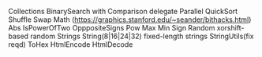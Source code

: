 Collections
    BinarySearch with Comparison<T> delegate
    Parallel QuickSort
    Shuffle
    Swap
Math (https://graphics.stanford.edu/~seander/bithacks.html)
    Abs
    IsPowerOfTwo
    OpppositeSigns
    Pow
    Max
    Min
    Sign
Random
    xorshift-based random
Strings
    String(8|16|24|32) fixed-length strings
StringUtils(fix reqd)
    ToHex
    HtmlEncode
    HtmlDecode
